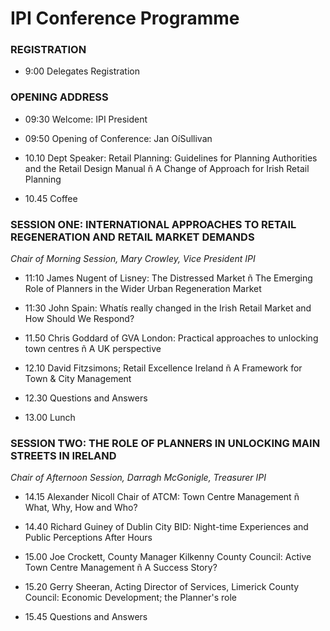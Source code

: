 # IPI Conference Programme

### REGISTRATION

* 9:00		Delegates Registration

### OPENING ADDRESS

* 09:30		Welcome: IPI President

* 09:50		Opening of Conference: Jan OíSullivan 

* 10.10	Dept Speaker:	 Retail Planning: Guidelines for Planning Authorities and the Retail Design Manual ñ A Change of Approach for Irish Retail Planning 	

* 10.45		Coffee

### SESSION ONE:	INTERNATIONAL APPROACHES TO RETAIL REGENERATION AND RETAIL MARKET DEMANDS

*Chair of Morning Session, Mary Crowley, Vice President IPI*

* 11:10	James Nugent of Lisney: The Distressed Market ñ The Emerging Role of Planners in the Wider Urban Regeneration Market

* 11:30	John Spain: Whatís really changed in the Irish Retail Market and How Should We Respond?

* 11.50	Chris Goddard of GVA London: Practical approaches to unlocking town centres ñ A UK perspective

* 12.10	David Fitzsimons; Retail Excellence Ireland ñ A Framework for Town & City Management

* 12.30		Questions and Answers

* 13.00		Lunch 

### SESSION TWO: THE ROLE OF PLANNERS IN UNLOCKING MAIN STREETS IN IRELAND
 
*Chair of Afternoon Session, Darragh McGonigle, Treasurer IPI*

* 14.15	Alexander Nicoll Chair of ATCM:  Town Centre Management ñ What, Why, How and Who?

* 14.40		Richard Guiney of Dublin City BID: Night-time Experiences and Public Perceptions After Hours

* 15.00	Joe Crockett, County Manager Kilkenny County Council: Active Town Centre Management ñ A Success Story?

* 15.20	Gerry Sheeran, Acting Director of Services, Limerick County Council: Economic Development; the Planner's role

* 15.45		Questions and Answers 